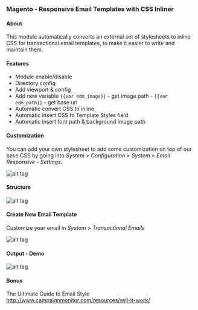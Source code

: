 ### Magento - Responsive Email Templates with CSS Inliner

#### About

This module automatically converts an external set of stylesheets to inline CSS for transactional email templates, to make it easier to write and maintain them.

#### Features

*   Module enable/disable
*   Directory config
*   Add viewport & config
*   Add new variable `{{var edm_image}}` - get image path - `{{var edm_path}}` - get base url
*   Automatic convert CSS to inline
*   Automatic insert CSS to Template Styles field
*   Automatic insert font path & background image path

#### Customization

You can add your own stylesheet to add some customization on top of our base CSS by going into *System* > *Configuration* > *System* > *Email Responsive - Settings*.

![alt tag](https://raw.githubusercontent.com/kiennt2/Magento-Responsive-Email/master/guide/01.config.png)

#### Structure

![alt tag](https://raw.githubusercontent.com/kiennt2/Magento-Responsive-Email/master/guide/02.structure-theme.png)

#### Create New Email Template

Customize your email in *System* > *Transactional Emails*

![alt tag](https://raw.githubusercontent.com/kiennt2/Magento-Responsive-Email/master/guide/03.create-new-email.png)

#### Output - Demo

![alt tag](https://raw.githubusercontent.com/kiennt2/Magento-Responsive-Email/master/guide/04.output.png)

#### Bonus

The Ultimate Guide to Email Style
http://www.campaignmonitor.com/resources/will-it-work/